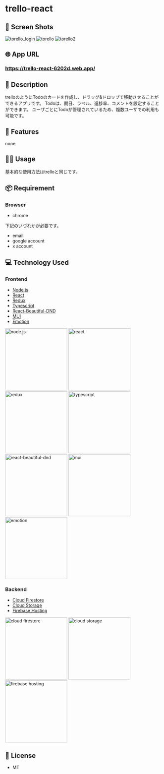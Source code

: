 # trello-react

## 📱 Screen Shots
![torello_login](https://github.com/taka-kai-haru/trello-react/assets/67408336/8c0ae87b-aa32-4022-9e28-780452d61db5)
![torello](https://github.com/taka-kai-haru/trello-react/assets/67408336/3ab6dc95-d21c-42c3-9524-5792912a4959)
![torello2](https://github.com/taka-kai-haru/trello-react/assets/67408336/4064b36e-fd5c-4dde-a71c-b0b47059f2b7)


## 🌐 App URL
### **https://trello-react-6202d.web.app/**

## 📖 Description
trelloのようにTodoのカードを作成し、ドラッグ&ドロップで移動させることができるアプリです。
Todoは、期日、ラベル、進捗率、コメントを設定することができます。
ユーザごとにTodoが管理されているため、複数ユーザでの利用も可能です。

## 📝 Features
none

## 💁‍♂️ Usage
基本的な使用方法はtrelloと同じです。

## 📦 Requirement
### Browser
- chrome

下記のいづれかが必要です。
- email
- google account
- x account

## 💻 Technology Used

### Frontend
- [Node.js](https://nodejs.org/ja/)
- [React](https://reactjs.org/)
- [Redux](https://redux.js.org/)
- [Typescript](https://www.typescriptlang.org/)
- [React-Beautiful-DND](https://github.com/atlassian/react-beautiful-dnd)
- [MUI](https://material-ui.com/)
- [Emotion](https://emotion.sh/docs/introduction)
  
<img src="https://github.com/taka-kai-haru/trello-react/assets/67408336/e6869c02-7ac3-4d0f-b11a-ac328c12e838" width="200px" alt="node.js">
<img src="https://github.com/taka-kai-haru/trello-react/assets/67408336/bed83cbf-7ba7-4d24-a26c-4716da97e056" width="200px" alt="react">
<img src="https://github.com/taka-kai-haru/trello-react/assets/67408336/3aae413a-8f32-4f84-84b8-c8e1e12de125" width="200px" alt="redux">
<img src="https://github.com/taka-kai-haru/trello-react/assets/67408336/15255dbc-01b8-436f-aea9-ed548567ef0f)" width="200px" alt="typescript">
<img src="https://github.com/taka-kai-haru/trello-react/assets/67408336/e036cdbd-504d-41e7-b641-55cda1eab092" width="200px" alt="react-beautiful-dnd">
<img src="https://github.com/taka-kai-haru/trello-react/assets/67408336/e5886918-ac0f-4b66-95b0-c8c544cf706d" width="200px" alt="mui">
<img src="https://github.com/taka-kai-haru/trello-react/assets/67408336/c6d24317-9c16-44aa-a577-fd2babbae8cb)" width="200px" alt="emotion">

### Backend
- [Cloud Firestore](https://firebase.google.com/docs/firestore)
- [Cloud Storage](https://firebase.google.com/docs/storage)
- [Firebase Hosting](https://firebase.google.com/docs/hosting)

<img src="https://github.com/taka-kai-haru/trello-react/assets/67408336/d729f4ad-f7fb-4296-b2c2-d26fb1eb0432" width="200px" alt="cloud firestore">
<img src="https://github.com/taka-kai-haru/trello-react/assets/67408336/b3d1b2c5-dd88-4126-a3b9-c93e0eac98da" width="200px" alt="cloud storage">
<img src="https://github.com/taka-kai-haru/trello-react/assets/67408336/641f1dfa-44e5-4251-882a-8d0277b47669" width="200px" alt="firebase hosting">

## 🎫 License
- MT